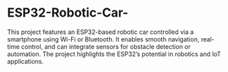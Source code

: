 # ESP32-Robotic-Car-
This project features an ESP32-based robotic car controlled via a smartphone using Wi-Fi or Bluetooth. It enables smooth navigation, real-time control, and can integrate sensors for obstacle detection or automation. The project highlights the ESP32’s potential in robotics and IoT applications.
